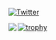 
[![Twitter](https://img.shields.io/twitter/follow/Lisanaaa4?style=social)](https://twitter.com/Lisanaaa4)

<!--
**Lisanaaa/Lisanaaa** is a ✨ _special_ ✨ repository because its `README.md` (this file) appears on your GitHub profile.

Here are some ideas to get you started:

- 🔭 I’m currently working on ...
- 🌱 I’m currently learning ...
- 👯 I’m looking to collaborate on ...
- 🤔 I’m looking for help with ...
- 💬 Ask me about ...
- 📫 How to reach me: ...
- 😄 Pronouns: ...
- ⚡ Fun fact: ...
-->


<a href="https://github.com/anuraghazra/github-readme-stats">
  <img align="left" src="https://github-readme-stats.vercel.app/api?username=Lisanaaa&count_private=true" />
</a>


[![trophy](https://github-profile-trophy.vercel.app/?username=Lisanaaa&column=3)](https://github.com/ryo-ma/github-profile-trophy)
